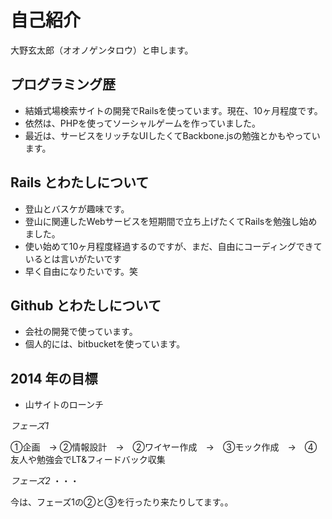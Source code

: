# 自己紹介

大野玄太郎（オオノゲンタロウ）と申します。

## プログラミング歴

- 結婚式場検索サイトの開発でRailsを使っています。現在、10ヶ月程度です。
- 依然は、PHPを使ってソーシャルゲームを作っていました。
- 最近は、サービスをリッチなUIしたくてBackbone.jsの勉強とかもやっています。

## Rails とわたしについて

- 登山とバスケが趣味です。
- 登山に関連したWebサービスを短期間で立ち上げたくてRailsを勉強し始めました。
- 使い始めて10ヶ月程度経過するのですが、まだ、自由にコーディングできているとは言いがたいです
- 早く自由になりたいです。笑


## Github とわたしについて
- 会社の開発で使っています。
- 個人的には、bitbucketを使っています。


## 2014 年の目標

- 山サイトのローンチ

*フェーズ1*

①企画　→ ②情報設計　→　②ワイヤー作成　→　③モック作成　→　④友人や勉強会でLT&フィードバック収集

*フェーズ2*
 ・・・
 
今は、フェーズ1の②と③を行ったり来たりしてます。。
